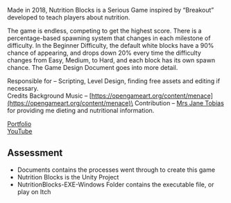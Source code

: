 Made in 2018, Nutrition Blocks is a Serious Game inspired by “Breakout” developed to teach players about nutrition.

The game is endless, competing to get the highest score. There is a percentage-based spawning system that changes in each milestone of difficulty. In the Beginner Difficulty, the default white blocks have a 90% chance of appearing, and drops down 20% every time the difficulty changes from Easy, Medium, to Hard, and each block has its own spawn chance. The Game Design Document goes into more detail.

Responsible for – Scripting, Level Design, finding free assets and editing if necessary.\
Credits Background Music – [https://opengameart.org/content/menace](https://opengameart.org/content/menace)\
Contribution – [Mrs Jane Tobias](https://research-portal.uws.ac.uk/en/persons/jane-tobias) for providing me dieting and nutritional information.

<!-- Screenshots Slideshow -->

[Portfolio](https://yuchingho.com/university/nutrition-blocks)\
[YouTube](https://youtu.be/Yodx6JlPS4Y)

<!-- Code on GitHub, before YouTube -->
<!-- Game Design Document, after YouTube -->

## Assessment
- Documents contains the processes went through to create this game
- Nutrition Blocks is the Unity Project
- NutritionBlocks-EXE-Windows Folder contains the executable file, or play on Itch